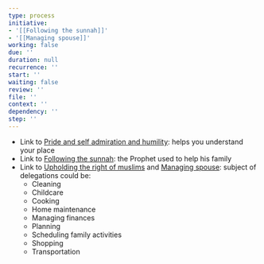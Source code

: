 ```yaml
---
type: process
initiative:
- '[[Following the sunnah]]'
- '[[Managing spouse]]'
working: false
due: ''
duration: null
recurrence: ''
start: ''
waiting: false
review: ''
file: ''
context: ''
dependency: ''
step: ''
---
```


* Link to [Pride and self admiration and humility](docs/sidebar1/Initiatives/bad%20traits/Pride%20and%20self%20admiration%20and%20humility.md): helps you understand your place
* Link to [Following the sunnah](docs/sidebar1/Initiatives/worship/Following%20the%20sunnah.md): the Prophet used to help his family
* Link to [Upholding the right of muslims](docs/sidebar1/Initiatives/worship/Upholding%20the%20right%20of%20muslims.md) and [Managing spouse](docs/sidebar1/Initiatives/worship/Managing%20spouse.md): subject of delegations could be:
	* Cleaning
	* Childcare
	* Cooking
	* Home maintenance
	* Managing finances
	* Planning
	* Scheduling family activities
	* Shopping
	* Transportation